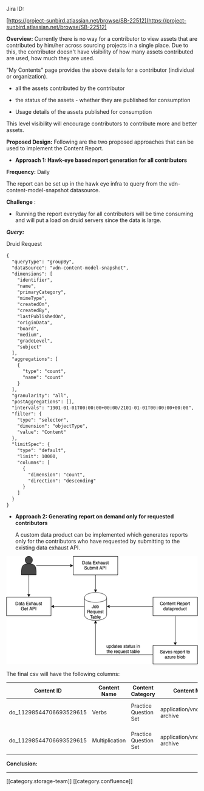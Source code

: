 Jira ID:

[https://project-sunbird.atlassian.net/browse/SB-22512](https://project-sunbird.atlassian.net/browse/SB-22512)

 **Overview:** Currently there is no way for a contributor to view assets that are contributed by him/her across sourcing projects in a single place. Due to this, the contributor doesn't have visibility of how many assets contributed are used, how much they are used.

"My Contents" page provides the above details for a contributor (individual or organization).


* all the assets contributed by the contributor


* the status of the assets - whether they are published for consumption


* Usage details of the assets published for consumption



This level visibility will encourage contributors to contribute more and better assets.



 **Proposed Design:** Following are the two proposed approaches that can be used to implement the Content Report.




*  **Approach 1: Hawk-eye based report generation for all contributors** 



 **Frequency:**  Daily

The report can be set up in the hawk eye infra to query from the vdn-content-model-snapshot datasource.



 **Challenge** : 

 - Running the report everyday for all contributors will be time consuming and will put a load on druid servers since the data is large.



 **_Query:_** 

Druid Request


```
{
  "queryType": "groupBy",
  "dataSource": "vdn-content-model-snapshot",
  "dimensions": [
    "identifier",
    "name",
    "primaryCategory",
    "mimeType",
    "createdOn",
    "createdBy",
    "lastPublishedOn",
    "originData",
    "board",
    "medium",
    "gradeLevel",
    "subject"
  ],
  "aggregations": [
    {
      "type": "count",
      "name": "count"
    }
  ],
  "granularity": "all",
  "postAggregations": [],
  "intervals": "1901-01-01T00:00:00+00:00/2101-01-01T00:00:00+00:00",
  "filter": {
    "type": "selector",
    "dimension": "objectType",
    "value": "Content"
  },
  "limitSpec": {
    "type": "default",
    "limit": 10000,
    "columns": [
      {
        "dimension": "count",
        "direction": "descending"
      }
    ]
  }
}
```



*  **Approach 2: Generating report on demand only for requested contributors** 

    

    A custom data product can be implemented which generates reports only for the contributors who have requested by submitting to the existing data exhaust API.

    

    



![](images/storage/Page-2.png)

The final csv will have the following columns:



|  **Content ID**  |  **Content Name**  |  **Content Category**  |  **Content Mimetype**  |  **Created On**  |  **Created By**  |  **Last Published Date**  |  **Publisher Organization**  |  **Board**  |  **Medium**  |  **Class**  |  **Subject**  | 
|  --- |  --- |  --- |  --- |  --- |  --- |  --- |  --- |  --- |  --- |  --- |  --- | 
| do_11298544706693529615 | Verbs | Practice Question Set | application/vnd.ekstep.ecml-archive | 2020-03-25T11:59:41.416+0000 | f9958550-442c-4927-aaa2-c354c942cea6 | 2021-02-27T11:59:41.416+0000 | 012983850117177344161 | NCERT | English | Grade 1 | English | 
| do_11298544706693529615 | Multiplication | Practice Question Set | application/vnd.ekstep.ecml-archive | 2020-03-25T11:59:41.416+0000 | f9958550-442c-4927-aaa2-c354c942cea6 | 2021-03-14T11:59:41.416+0000 | 012983850117177344161 | NCERT | English | Grade 2 | Maths | 

 **Conclusion:**  **<TODO>** 



*****

[[category.storage-team]] 
[[category.confluence]] 

